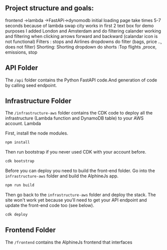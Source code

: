 
## Project structure and goals:

frontend ->lambda ->FastAPi->dynomodb
initial loading page take times 5-7 seconds because of lambda
swap city works in first 2 text box for demo purposes I added London and Amsterdam and do filtering
calander working and filtering when clicking arrows forward and backward (calandar icon is not functional)
Filters : stops and Airlines dropdowns do filter (bags, price .., does not filter)
Shorting: Shorting dropdown do shorts :Top flights ,proce, emissions, stop 

## API Folder

The `/api` folder contains the Python FastAPI code.And generation of code by calling seed endpoint.

## Infrastructure Folder

The `/infrastructure-aws` folder contains the CDK code to deploy all the infrastructure
(Lambda function and DynamoDB table) to your AWS account. Lambda 


First, install the node modules.

```bash
npm install
```

Then run bootstrap if you never used CDK with your account before.

```bash
cdk bootstrap
```

Before you can deploy you need to build the front-end folder. Go into the `infrastructure-aws` folder and
build the AlphineJs app.

```bash
npm run build
```

Then go back to the `infrastructure-aws` folder and deploy the stack. The site won't work yet because you'll need to get your API endpoint and update the front-end code too (see below).

```bash
cdk deploy
```

## Frontend Folder

The `/frontend` contains the AlphineJs frontend that interfaces 


